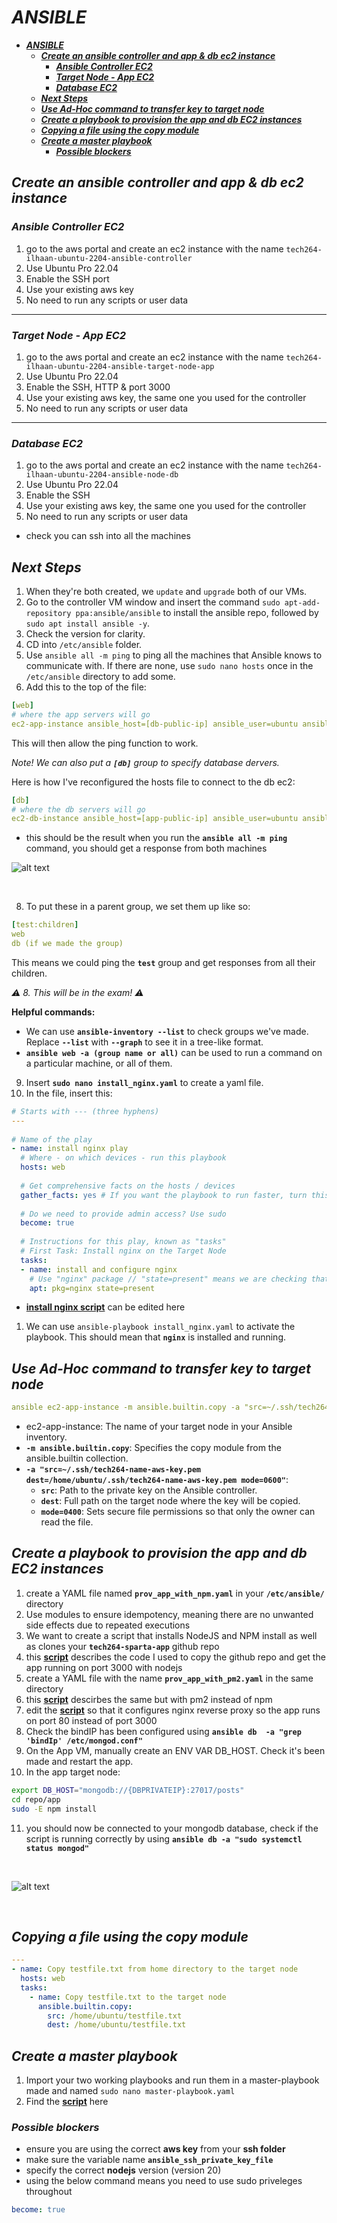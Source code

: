 # ***ANSIBLE***
- [***ANSIBLE***](#ansible)
  - [***Create an ansible controller and app \& db ec2 instance***](#create-an-ansible-controller-and-app--db-ec2-instance)
    - [***Ansible Controller EC2***](#ansible-controller-ec2)
    - [***Target Node -  App EC2***](#target-node----app-ec2)
    - [***Database EC2***](#database-ec2)
  - [***Next Steps***](#next-steps)
  - [***Use Ad-Hoc command to transfer key to target node***](#use-ad-hoc-command-to-transfer-key-to-target-node)
  - [***Create a playbook to provision the app and db EC2 instances***](#create-a-playbook-to-provision-the-app-and-db-ec2-instances)
  - [***Copying a file using the copy module***](#copying-a-file-using-the-copy-module)
  - [***Create a master playbook***](#create-a-master-playbook)
    - [***Possible blockers***](#possible-blockers)

## ***Create an ansible controller and app & db ec2 instance***
### ***Ansible Controller EC2***
1. go to the aws portal and create an ec2 instance with the name `tech264-ilhaan-ubuntu-2204-ansible-controller`
2. Use Ubuntu Pro 22.04 
3. Enable the SSH port
4. Use your existing aws key
5. No need to run any scripts or user data
---
### ***Target Node -  App EC2***
1. go to the aws portal and create an ec2 instance with the name `tech264-ilhaan-ubuntu-2204-ansible-target-node-app`
2. Use Ubuntu Pro 22.04 
3. Enable the SSH, HTTP & port 3000
4. Use your existing aws key, the same one you used for the controller
5. No need to run any scripts or user data
---
### ***Database EC2***
1. go to the aws portal and create an ec2 instance with the name `tech264-ilhaan-ubuntu-2204-ansible-node-db`
2. Use Ubuntu Pro 22.04 
3. Enable the SSH
4. Use your existing aws key, the same one you used for the controller
5. No need to run any scripts or user data

- check you can ssh into all the machines

## ***Next Steps***
 
1. When they're both created, we `update` and `upgrade` both of our VMs.
2. Go to the controller VM window and insert the command `sudo apt-add-repository ppa:ansible/ansible` to install the ansible repo, followed by `sudo apt install ansible -y`.
3. Check the version for clarity.
4. CD into `/etc/ansible` folder.
5. Use `ansible all -m ping` to ping all the machines that Ansible knows to communicate with. If there are none, use `sudo nano hosts` once in the `/etc/ansible` directory to add some.
6. Add this to the top of the file:
 
```yaml
[web]
# where the app servers will go
ec2-app-instance ansible_host=[db-public-ip] ansible_user=ubuntu ansible_ssh_private_key_file=~/.ssh/tech264-name-aws-key.pem
```
This will then allow the ping function to work.
 
*Note! We can also put a ***`[db]`*** group to specify database dervers.*
 

 Here is how I've reconfigured the hosts file to connect to the db ec2:
 ```yaml
[db]
# where the db servers will go
ec2-db-instance ansible_host=[app-public-ip] ansible_user=ubuntu ansible_ssh_private_key_file=~/.ssh/tech264-ilhaan-aws-key.pem
 ```
- this should be the result when you run the **`ansible all -m ping`** command, you should get a response from both machines

![alt text](image.png)

<br>

8. To put these in a parent group, we set them up like so:
 
```yaml
[test:children]
web
db (if we made the group)
```
 
This means we could ping the **`test`** group and get responses from all their children.
 
*⚠️ 8. This will be in the exam! ⚠️*
 
**Helpful commands:**
- We can use **`ansible-inventory --list`** to check groups we've made. Replace **`--list`** with **`--graph`** to see it in a tree-like format.
- **`ansible web -a (group name or all)`** can be used to run a command on a particular machine, or all of them.
 
9. Insert **`sudo nano install_nginx.yaml`** to create a yaml file.
10. In the file, insert this:
 
```yaml
# Starts with --- (three hyphens)
---
 
# Name of the play
- name: install nginx play
  # Where - on which devices - run this playbook
  hosts: web
 
  # Get comprehensive facts on the hosts / devices
  gather_facts: yes # If you want the playbook to run faster, turn this off using "no"
 
  # Do we need to provide admin access? Use sudo
  become: true
 
  # Instructions for this play, known as "tasks"
  # First Task: Install nginx on the Target Node
  tasks:
  - name: install and configure nginx
    # Use "nginx" package // "state=present" means we are checking that is it downloaded
    apt: pkg=nginx state=present
```
   - **[install nginx script](./install_nginx.yaml)** can be edited here
1.  We can use `ansible-playbook install_nginx.yaml` to activate the playbook. This should mean that **`nginx`** is installed and running.
  
## ***Use Ad-Hoc command to transfer key to target node***
```yaml
ansible ec2-app-instance -m ansible.builtin.copy -a "src=~/.ssh/tech264-name-aws-key.pem dest=/home/ubuntu/.ssh/tech264-name-aws-key.pem mode=0400"
```

  - ec2-app-instance: The name of your target node in your Ansible inventory. 
  - **`-m ansible.builtin.copy`**: Specifies the copy module from the ansible.builtin collection.
  - **`-a "src=~/.ssh/tech264-name-aws-key.pem dest=/home/ubuntu/.ssh/tech264-name-aws-key.pem mode=0600"`**:
    - **`src`**: Path to the private key on the Ansible controller.
    - **`dest`**: Full path on the target node where the key will be copied.
    - **`mode=0400`**: Sets secure file permissions so that only the owner can read the file.


## ***Create a playbook to provision the app and db EC2 instances***

1.  create a YAML file named **`prov_app_with_npm.yaml`** in your **`/etc/ansible/`** directory
2.  Use modules to ensure idempotency, meaning there are no unwanted side effects due to repeated executions
3.  We want to create a script that installs NodeJS and NPM install as well as clones your **`tech264-sparta-app`** github repo
4.  this **[script](./prov_app_with_npm_start.yaml)** describes the code I used to copy the github repo and get the app running on port 3000 with nodejs
5.  create a YAML file with the name **`prov_app_with_pm2.yaml`** in the same directory
6.  this **[script](./prov_app_with_pm2.yaml)** descirbes the same but with pm2 instead of npm
7.  edit the **[script](./configure_nginx.yaml)** so that it configures nginx reverse proxy so the app runs on port 80 instead of port 3000
8.  Check the bindIP has been configured using **`ansible db  -a "grep 'bindIp' /etc/mongod.conf"`**
9.  On the App VM, manually create an ENV VAR DB_HOST. Check it's been made and restart the app.
10. In the app target node:
```bash
export DB_HOST="mongodb://{DBPRIVATEIP}:27017/posts"
cd repo/app
sudo -E npm install
```
11.  you should now be connected to your mongodb database, check if the script is running correctly by using **`ansible db -a "sudo systemctl status mongod"`**
<br>

![alt text](image-2.png)

<br>

## ***Copying a file using the copy module***
```yaml
---
- name: Copy testfile.txt from home directory to the target node
  hosts: web
  tasks:
    - name: Copy testfile.txt to the target node
      ansible.builtin.copy:
        src: /home/ubuntu/testfile.txt
        dest: /home/ubuntu/testfile.txt
```


## ***Create a master playbook***
1. Import your two working playbooks and run them in a master-playbook made and named `sudo nano master-playbook.yaml`
2. Find the **[script](./scripts/master-playbook.yaml)** here


### ***Possible blockers***
-  ensure you are using the correct **aws key** from your **ssh folder**
- make sure the variable name **`ansible_ssh_private_key_file`**
- specify the correct **nodejs** version (version 20)
- using the below command means you need to use sudo priveleges throughout
```yaml
become: true
```